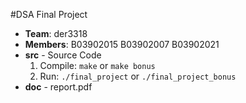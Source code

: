 #DSA Final Project
* **Team**: der3318
* **Members**: B03902015 B03902007 B03902021
* **src** - Source Code
	1. Compile: `make` or `make bonus`
	2. Run: `./final_project` or `./final_project_bonus`
* **doc** - report.pdf
